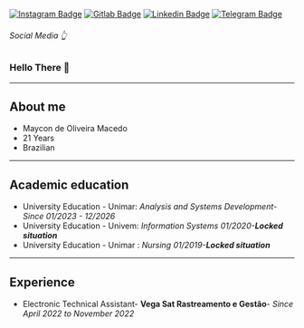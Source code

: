 [![Instagram Badge](https://img.shields.io/badge/Instagram--blue?style=social&logo=instagram&link=https://www.instagram.com/skmaycaooo/)](https://www.instagram.com/skmaycaooo/)
[![Gitlab Badge](https://img.shields.io/badge/Gitlab--blue?style=social&logo=gitlab&link=https://gitlab.com/skmaycaooo)](https://gitlab.com/skmaycaooo)
[![Linkedin Badge](https://img.shields.io/badge/Linkedin--blue?style=social&logo=linkedin&link=https://www.linkedin.com/in/maycon-macedo-66a0311a4/)](https://www.linkedin.com/in/maycon-macedo-66a0311a4/)
[![Telegram Badge](https://img.shields.io/badge/Telegram--blue?style=social&logo=telegram&link=https://t.me/skmaycaooo)](https://t.me/skmaycaooo)

###### Social Media 👆 


 


### Hello There 🤘 
---

## About me


- Maycon de Oliveira Macedo
- 21 Years
- Brazilian




-----------------------
## Academic education

- University Education - Unimar: _Analysis and Systems Development_-_Since 01/2023 - 12/2026_
- University Education - Univem: _Information Systems 01/2020-**Locked situation**_
- University Education - Unimar : _Nursing 01/2019-**Locked situation**_
 ----

## Experience

- Electronic Technical Assistant- **Vega Sat Rastreamento e Gestão**- _Since April 2022 to November 2022_



